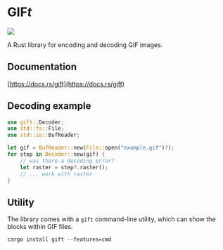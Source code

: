 # GIF*t*

![](https://github.com/DougLau/gift/workflows/test/badge.svg)

A Rust library for encoding and decoding GIF images.

## Documentation
[https://docs.rs/gift](https://docs.rs/gift)

## Decoding example

```rust
use gift::Decoder;
use std::fs::File;
use std::io::BufReader;

let gif = BufReader::new(File::open("example.gif")?);
for step in Decoder::new(gif) {
    // was there a decoding error?
    let raster = step?.raster();
    // ... work with raster
}
```

## Utility

The library comes with a `gift` command-line utility, which can show the blocks
within GIF files.
```
cargo install gift --features=cmd
```
